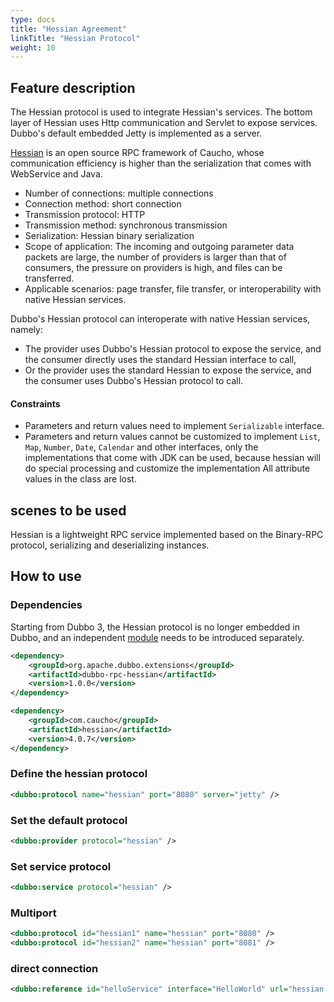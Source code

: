 ```yaml
---
type: docs
title: "Hessian Agreement"
linkTitle: "Hessian Protocol"
weight: 10
---
```



## Feature description
The Hessian protocol is used to integrate Hessian's services. The bottom layer of Hessian uses Http communication and Servlet to expose services. Dubbo's default embedded Jetty is implemented as a server.

[Hessian](http://hessian.caucho.com) is an open source RPC framework of Caucho, whose communication efficiency is higher than the serialization that comes with WebService and Java.

* Number of connections: multiple connections
* Connection method: short connection
* Transmission protocol: HTTP
* Transmission method: synchronous transmission
* Serialization: Hessian binary serialization
* Scope of application: The incoming and outgoing parameter data packets are large, the number of providers is larger than that of consumers, the pressure on providers is high, and files can be transferred.
* Applicable scenarios: page transfer, file transfer, or interoperability with native Hessian services.

Dubbo's Hessian protocol can interoperate with native Hessian services, namely:

* The provider uses Dubbo's Hessian protocol to expose the service, and the consumer directly uses the standard Hessian interface to call,
* Or the provider uses the standard Hessian to expose the service, and the consumer uses Dubbo's Hessian protocol to call.

#### Constraints
* Parameters and return values need to implement `Serializable` interface.
* Parameters and return values cannot be customized to implement `List`, `Map`, `Number`, `Date`, `Calendar` and other interfaces, only the implementations that come with JDK can be used, because hessian will do special processing and customize the implementation All attribute values in the class are lost.

## scenes to be used
Hessian is a lightweight RPC service implemented based on the Binary-RPC protocol, serializing and deserializing instances.


## How to use

### Dependencies

Starting from Dubbo 3, the Hessian protocol is no longer embedded in Dubbo, and an independent [module](/zh-cn/release/dubbo-spi-extensions/#dubbo-rpc) needs to be introduced separately.
```xml
<dependency>
    <groupId>org.apache.dubbo.extensions</groupId>
    <artifactId>dubbo-rpc-hessian</artifactId>
    <version>1.0.0</version>
</dependency>
```

```xml
<dependency>
    <groupId>com.caucho</groupId>
    <artifactId>hessian</artifactId>
    <version>4.0.7</version>
</dependency>
```

### Define the hessian protocol
```xml
<dubbo:protocol name="hessian" port="8080" server="jetty" />
```

### Set the default protocol
```xml
<dubbo:provider protocol="hessian" />
```

### Set service protocol
```xml
<dubbo:service protocol="hessian" />
```

### Multiport
```xml
<dubbo:protocol id="hessian1" name="hessian" port="8080" />
<dubbo:protocol id="hessian2" name="hessian" port="8081" />
```

### direct connection
```xml
<dubbo:reference id="helloService" interface="HelloWorld" url="hessian://10.20.153.10:8080/helloWorld" />
```